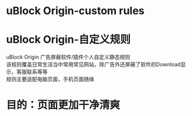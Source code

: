 # uBlock Origin-custom rules  
# uBlock Origin-自定义规则
uBlock Origin 广告屏蔽软件/插件个人自定义静态规则  
该规则覆盖日常生活当中常用常见网站，除广告外还屏蔽了软件的Download显示，客服联系等等  
规则主要适配电脑页面，手机页面随缘
# 目的：页面更加干净清爽
